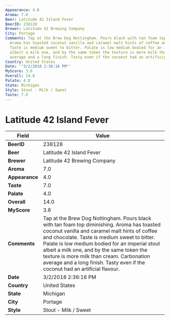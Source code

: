 ```yaml
---
Appearance: 4.0
Aroma: 7.0
Beer: Latitude 42 Island Fever
BeerID: 238128
Brewer: Latitude 42 Brewing Company
City: Portage
Comments: Tap at the Brew Dog Nottingham. Pours black with tan foam top diminishing.
  Aroma has toasted coconut vanilla and caramel malt hints of coffee and chocolate.
  Taste is medium sweet to bitter. Palate is low medium bodied for an imperial stout
  albeit a milk one, and by the same token the texture is more milk than cream. Carbonation
  average and a long finish. Tasty even if the coconut had an artificial flavour.
Country: United States
Date: '"3/2/2018 2:36:16 PM"'
MyScore: 3.6
Overall: 14.0
Palate: 4.0
State: Michigan
Style: Stout - Milk / Sweet
Taste: 7.0
---
```


# Latitude 42 Island Fever

| Field         | Value |
|---------------|-------|
| **BeerID** | 238128 |
| **Beer** | Latitude 42 Island Fever |
| **Brewer** | Latitude 42 Brewing Company |
| **Aroma** | 7.0 |
| **Appearance** | 4.0 |
| **Taste** | 7.0 |
| **Palate** | 4.0 |
| **Overall** | 14.0 |
| **MyScore** | 3.6 |
| **Comments** | Tap at the Brew Dog Nottingham. Pours black with tan foam top diminishing. Aroma has toasted coconut vanilla and caramel malt hints of coffee and chocolate. Taste is medium sweet to bitter. Palate is low medium bodied for an imperial stout albeit a milk one, and by the same token the texture is more milk than cream. Carbonation average and a long finish. Tasty even if the coconut had an artificial flavour. |
| **Date** | 3/2/2018 2:36:16 PM |
| **Country** | United States |
| **State** | Michigan |
| **City** | Portage |
| **Style** | Stout - Milk / Sweet |
